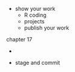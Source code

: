 - show your work
  - R coding
  - projects
  - publish your work

chapter 17



- 

- stage and commit

  